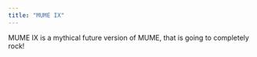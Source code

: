 ```yaml
---
title: "MUME IX"
---
```


MUME IX is a mythical future version of MUME, that is going to
completely rock!
